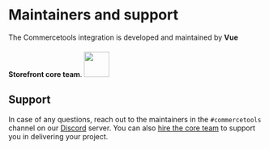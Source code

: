 # Maintainers and support

The Commercetools integration is developed and maintained by **Vue Storefront core team**.
<img src="https://miro.medium.com/max/9286/1*QU9F6hQlFyHsJIbsdmt6FA.png" style="margin-top: 20px;" height="50px"/>

## Support

In case of any questions, reach out to the maintainers in the `#commercetools` channel on our [Discord](discord.vuestorefront.io) server. You can also [hire the core team](https://www.vuestorefront.io/support) to support you in delivering your project.

<PersonTile 
  photo="https://avatars3.githubusercontent.com/u/7943292?s=460&u=74f1c2a48fdbac23962aa3b1f7346bc0c9e55309&v=4"
  name="Patryk Andrzejewski"
  company="Vue Storefront"
  discord="andrzejewsky#9834"
/>